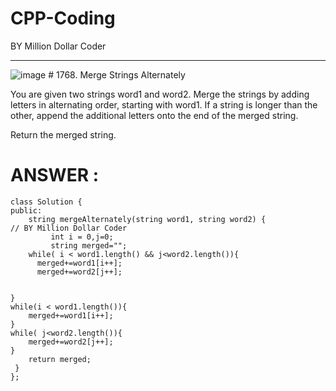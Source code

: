 # CPP-Coding
BY Million Dollar Coder 

****************************************************************************
<img scr="image4.jpg" alt="image">
# 1768. Merge Strings Alternately

You are given two strings word1 and word2. Merge the strings by adding letters in alternating order, starting with word1. If a string is longer than the other, append the additional letters onto the end of the merged string.

Return the merged string.
# ANSWER :
```
class Solution {
public:
    string mergeAlternately(string word1, string word2) {
// BY Million Dollar Coder
         int i = 0,j=0; 
         string merged="";
    while( i < word1.length() && j<word2.length()){
      merged+=word1[i++];
      merged+=word2[j++];


}
while(i < word1.length()){
    merged+=word1[i++];
}
while( j<word2.length()){
    merged+=word2[j++];
}
    return merged;
 }
};
```


